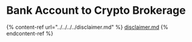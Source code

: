 # Bank Account to Crypto Brokerage

{% content-ref url="../../../../disclaimer.md" %}
[disclaimer.md](../../../../disclaimer.md)
{% endcontent-ref %}

